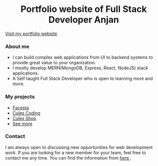 <h1 style="text-align: center;">Portfolio website of Full Stack Developer Anjan</h1>

[Visit my portfolio website](https://www.thatanjan.com/)

### About me

- I can build complex web applications from UI to backend systems to provide great value to your organization.
- I mostly develop MERN(MongoDB, Express, React, NodeJS) stack applications.
- A Self taught Full Stack Developer who is open to learning more and more.

### My projects

- [Facesta](https://github.com/thatanjan/facesta)
- [Cules Coding](https://cules-coding.vercel.app/)
- [Cules Shop](https://github.com/thatanjan/cules-shop)
- [See more](https://www.thatanjan.com/#projects)

### Contact

I am always open to discussing new opportunities for web development work. If you are looking for a new member for your team, feel free to contact me any time. You can find the information from [ here ](https://www.thatanjan.me/#contact).
